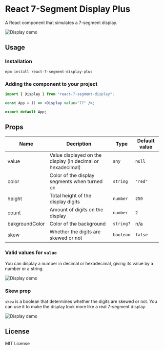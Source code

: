 # React 7-Segment Display Plus

A React component that simulates a 7-segment display.

![Display demo](./assets/Display.gif)

## Usage

### Installation

`npm install react-7-segment-display-plus`

### Adding the component to your project

```jsx
import { Display } from "react-7-segment-display";

const App = () => <Display value="77" />;

export default App;
```

## Props

| Name           | Decription                                                 | Type      | Default value |
| -------------- | ---------------------------------------------------------- | --------- | ------------- |
| value          | Value displayed on the display (in decimal or hexadecimal) | `any`     | `null`        |
| color          | Color of the display segments when turned on               | `string`  | `"red"`       |
| height         | Total height of the display digits                         | `number`  | `250`         |
| count          | Amount of digits on the display                            | `number`  | `2`           |
| bakgroundColor | Color of the background                                    | `string?` | n/a           |
| skew           | Whether the digits are skewed or not                       | `boolean` | `false`       |

### Valid values for `value`

You can display a number in decimal or hexadecimal, giving its value by a number or a string.

![Display demo](./assets/Display_hex.gif)

### Skew prop

`skew` is a boolean that determines whether the digits are skewed or not. You can use it to make the display look more like a real 7-segment display.

![Display demo](./assets/Display_skew.gif)

## License

MIT License
